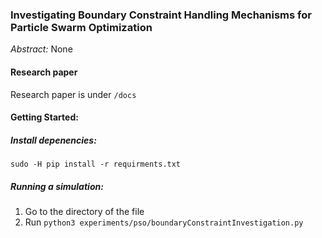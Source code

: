 ### Investigating Boundary Constraint Handling Mechanisms for Particle Swarm Optimization

*Abstract:* None

#### Research paper

Research paper is under `/docs`

#### Getting Started:

##### Install depenencies:
`sudo -H pip install -r requirments.txt`

##### Running a simulation:

1. Go to the directory of the file
2. Run `python3 experiments/pso/boundaryConstraintInvestigation.py`

